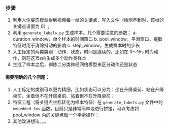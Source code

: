 <!--
 * @Author: Peng Bo
 * @Date: 2022-08-11 13:47:21
 * @LastEditTime: 2022-08-13 22:17:59
 * @Description: 
 * 
-->


### 步骤
1. 利用人体姿态模型得到视频每一帧的关键点，写入文件（检测不到时，该帧的关键点设置为 0）;
2. 利用 `generate_labels.py` 生成样本。几个需要注意的参数：
    a. duration_window，单个样本的时间窗口
    b. pool_window，平滑窗口，提取特征时用于消除抖动的影响
    c. step_window，生成样本时的步长
3. 人工标定的两类类别：动作、状态，时间是连续的，比如在 0～15s 时为动作，则在这15s内生成多个动作类样本
4. 生成了样本之后，训练二分类神经网络模型来区分动作还是状态


#### 需要明确的几个问题：
1. 人工标定的类别可以更为精细，比如状态可以分为：坐在升降桌前、站在升降桌前、坐着但不在升降桌前、站着但不在升降桌前；
2. 特征工程（将关键点坐标转化为样本特征）在 `generate_labels.py` 文件中的 `embedded_lms` 函数，目前只是非常简单地进行拼接，可以考虑将 pool_window 内的关键点做一个平滑操作；
3. 其他改进想法。。。